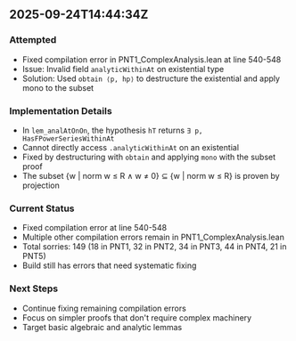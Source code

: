 ## 2025-09-24T14:44:34Z

### Attempted
- Fixed compilation error in PNT1_ComplexAnalysis.lean at line 540-548
- Issue: Invalid field `analyticWithinAt` on existential type
- Solution: Used `obtain ⟨p, hp⟩` to destructure the existential and apply mono to the subset

### Implementation Details
- In `lem_analAtOnOn`, the hypothesis `hT` returns `∃ p, HasFPowerSeriesWithinAt`
- Cannot directly access `.analyticWithinAt` on an existential
- Fixed by destructuring with `obtain` and applying `mono` with the subset proof
- The subset {w | norm w ≤ R ∧ w ≠ 0} ⊆ {w | norm w ≤ R} is proven by projection

### Current Status
- Fixed compilation error at line 540-548 
- Multiple other compilation errors remain in PNT1_ComplexAnalysis.lean
- Total sorries: 149 (18 in PNT1, 32 in PNT2, 34 in PNT3, 44 in PNT4, 21 in PNT5)
- Build still has errors that need systematic fixing

### Next Steps
- Continue fixing remaining compilation errors
- Focus on simpler proofs that don't require complex machinery
- Target basic algebraic and analytic lemmas
